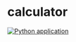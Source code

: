 # calculator
[![Python application](https://github.com/KuSpa/calculator/actions/workflows/python-app.yml/badge.svg)](https://github.com/KuSpa/calculator/actions/workflows/python-app.yml)
